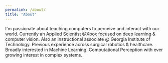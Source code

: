 ```yaml
---
permalink: /about/
title: "About"
---
```

I'm passionate about teaching computers to perceive and interact with our world. Currently an Applied Scientist @Xbox focused on deep learning & computer vision. Also an instructional associate @ Georgia Institute of Technology. Previous experience across surgical robotics & healthcare. Broadly interested in Machine Learning, Computational Perception with ever growing interest in complex systems. 

